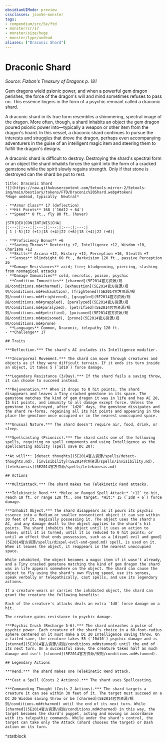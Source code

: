 ```yaml
---
obsidianUIMode: preview
cssclasses: json5e-monster
tags:
- compendium/src/5e/ftd
- monster/cr/17
- monster/size/huge
- monster/type/undead
aliases: ["Draconic Shard"]
---
```

# Draconic Shard
*Source: Fizban's Treasury of Dragons p. 181*  

Gem dragons wield psionic power, and when a powerful gem dragon perishes, the force of the dragon's will and mind sometimes refuses to pass on. This essence lingers in the form of a psychic remnant called a draconic shard.

A draconic shard in its true form resembles a shimmering, spectral image of the dragon. More often, though, a shard inhabits an object the gem dragon poured psionic power into—typically a weapon or other item from the dragon's hoard. In this vessel, a draconic shard continues to pursue the interests and struggles that drove the dragon, perhaps even accompanying adventurers in the guise of an intelligent magic item and steering them to fulfill the dragon's designs.

A draconic shard is difficult to destroy. Destroying the shard's spectral form or an object the shard inhabits forces the spirit into the form of a cracked gemstone while the spirit slowly regains strength. Only if that stone is destroyed can the shard be put to rest.

```ad-statblock
title: Draconic Shard
![](https://raw.githubusercontent.com/5etools-mirror-2/5etools-img/main/bestiary/tokens/FTD/Draconic%20Shard.webp#token)
*Huge undead, typically  Neutral*

- **Armor Class** 17 (deflection)
- **Hit Points** 168 (`16d12 + 64`)
- **Speed** 0 ft., fly 80 ft. (hover)

|STR|DEX|CON|INT|WIS|CHA|
|:---:|:---:|:---:|:---:|:---:|:---:|
| 1 (-5)|12 (+1)|18 (+4)|22 (+6)|18 (+4)|22 (+6)|

- **Proficiency Bonus** +6
- **Saving Throws** Dexterity +7, Intelligence +12, Wisdom +10, Charisma +12
- **Skills** Arcana +12, History +12, Perception +16, Stealth +7
- **Senses** blindsight 60 ft., darkvision 120 ft., passive Perception 26
- **Damage Resistances** acid; fire; bludgeoning, piercing, slashing from nonmagical attacks
- **Damage Immunities** cold, necrotic, poison, psychic
- **Condition Immunities** [charmed](5E2014官方资源/规则/conditions.md#charmed), [exhaustion](5E2014官方资源/规则/conditions.md#exhaustion), [frightened](5E2014官方资源/规则/conditions.md#frightened), [grappled](5E2014官方资源/规则/conditions.md#grappled), [paralyzed](5E2014官方资源/规则/conditions.md#paralyzed), [petrified](5E2014官方资源/规则/conditions.md#petrified), [poisoned](5E2014官方资源/规则/conditions.md#poisoned), [prone](5E2014官方资源/规则/conditions.md#prone)
- **Languages** Common, Draconic, telepathy 120 ft.
- **Challenge** 17

## Traits

***Deflection.*** The shard's AC includes its Intelligence modifier.

***Incorporeal Movement.*** The shard can move through creatures and objects as if they were difficult terrain. If it ends its turn inside an object, it takes 5 (`1d10`) force damage.

***Legendary Resistance (3/Day).*** If the shard fails a saving throw, it can choose to succeed instead.

***Rejuvenation.*** When it drops to 0 hit points, the shard disappears and leaves a Tiny cracked gemstone in its space. The gemstone matches the kind of gem dragon it was in life and has AC 20, 15 hit points, and immunity to all damage except force. Unless the gemstone is destroyed, after `1d20` days, the gemstone dissipates and the shard re-forms, regaining all its hit points and appearing in the place the gemstone once occupied or in the nearest unoccupied space.

***Unusual Nature.*** The shard doesn't require air, food, drink, or sleep.

***Spellcasting (Psionics).*** The shard casts one of the following spells, requiring no spell components and using Intelligence as the spellcasting ability (spell save DC 20):

**At will**: [detect thoughts](5E2014官方资源/spells/detect-thoughts.md), [invisibility](5E2014官方资源/spells/invisibility.md), [telekinesis](5E2014官方资源/spells/telekinesis.md)

## Actions

***Multiattack.*** The shard makes two Telekinetic Rend attacks.

***Telekinetic Rend.*** *Melee or Ranged Spell Attack:* `+12` to hit, reach 10 ft. or range 120 ft., one target. *Hit:* 15 (`2d8 + 6`) force damage.

***Inhabit Object.*** The shard disappears as it pours its psychic essence into a Medium or smaller nonsentient object it can see within 30 feet of it, magically possessing it. The object uses the shard's AC, and any damage dealt to the object applies to the shard's hit points. The shard inhabits the object until it uses an action to leave; until it is turned; until it is reduced to 0 hit points; or until an effect that ends possession, such as a [dispel evil and good](5E2014官方资源/spells/dispel-evil-and-good.md) spell, is used on it. When it leaves the object, it reappears in the nearest unoccupied space.

While inhabited, the object becomes a magic item if it wasn't already, and a Tiny cracked gemstone matching the kind of gem dragon the shard was in life appears somewhere on the object. The shard can cause the object to fly using the shard's own flying speed, use its senses, speak verbally or telepathically, cast spells, and use its legendary actions.

If a creature wears or carries the inhabited object, the shard can grant the creature the following benefits:

Each of the creature's attacks deals an extra `1d8` force damage on a hit.

The creature gains resistance to psychic damage.

***Psychic Crush (Recharge 5-6).*** The shard unleashes a pulse of psychic power. Each creature of the shard's choice in a 60-foot-radius sphere centered on it must make a DC 20 Intelligence saving throw. On a failed save, the creature takes 55 (`10d10`) psychic damage and is [stunned](5E2014官方资源/规则/conditions.md#stunned) until the end of its next turn. On a successful save, the creature takes half as much damage and isn't [stunned](5E2014官方资源/规则/conditions.md#stunned).

## Legendary Actions

***Rend.*** The shard makes one Telekinetic Rend attack.

***Cast a Spell (Costs 2 Actions).*** The shard uses Spellcasting.

***Commanding Thought (Costs 2 Actions).*** The shard targets a creature it can see within 30 feet of it. The target must succeed on a DC 20 Wisdom saving throw or be [charmed](5E2014官方资源/规则/conditions.md#charmed) until the end of its next turn. While [charmed](5E2014官方资源/规则/conditions.md#charmed) in this way, the target becomes the shard's puppet, acting and moving in accordance with its telepathic commands. While under the shard's control, the target can take only the Attack (shard chooses the target) or Dash action on its turn.
```
^statblock